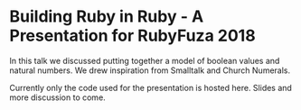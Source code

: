 # Building Ruby in Ruby - A Presentation for RubyFuza 2018

In this talk we discussed putting together a model of boolean values and natural numbers. We drew inspiration from Smalltalk and Church Numerals.

Currently only the code used for the presentation is hosted here.
Slides and more discussion to come.

